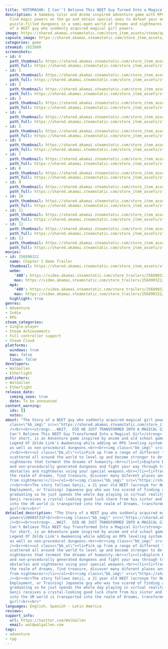 ```yaml
---
title: 'KOTOMASHO: I Can''t Believe This NEET Guy Turned Into a Magical Girl!'
description: A Gameboy Color and Anime inspired adventure game with RPG elements.
  Find magic powers on the go and obtain special ones to defeat your enemies and clear
  puzzle-filled dungeons in a semi-open world of dreams and nightmares. The Story
  of a NEET guy who suddenly acquired magical girl powers.
image: https://shared.akamai.steamstatic.com/store_item_assets/steam/apps/1822660/header.jpg?t=1731639259
capsule_image: https://shared.akamai.steamstatic.com/store_item_assets/steam/apps/1822660/capsule_231x87.jpg?t=1731639259
categories: game
steamid: 1822660
screenshots:
- id: 0
  path_thumbnail: https://shared.akamai.steamstatic.com/store_item_assets/steam/apps/1822660/ss_bd567085035aeda689f11d7c245e51011f809ee5.600x338.jpg?t=1731639259
  path_full: https://shared.akamai.steamstatic.com/store_item_assets/steam/apps/1822660/ss_bd567085035aeda689f11d7c245e51011f809ee5.1920x1080.jpg?t=1731639259
- id: 1
  path_thumbnail: https://shared.akamai.steamstatic.com/store_item_assets/steam/apps/1822660/ss_bfd6197080fa139cbddd8695d96f43c5da4e17d7.600x338.jpg?t=1731639259
  path_full: https://shared.akamai.steamstatic.com/store_item_assets/steam/apps/1822660/ss_bfd6197080fa139cbddd8695d96f43c5da4e17d7.1920x1080.jpg?t=1731639259
- id: 2
  path_thumbnail: https://shared.akamai.steamstatic.com/store_item_assets/steam/apps/1822660/ss_fde698f43898bb68ee09852dafbd0d6bb50977fc.600x338.jpg?t=1731639259
  path_full: https://shared.akamai.steamstatic.com/store_item_assets/steam/apps/1822660/ss_fde698f43898bb68ee09852dafbd0d6bb50977fc.1920x1080.jpg?t=1731639259
- id: 3
  path_thumbnail: https://shared.akamai.steamstatic.com/store_item_assets/steam/apps/1822660/ss_7ffb8109d121702f29eb865d0cea264ad849c2cd.600x338.jpg?t=1731639259
  path_full: https://shared.akamai.steamstatic.com/store_item_assets/steam/apps/1822660/ss_7ffb8109d121702f29eb865d0cea264ad849c2cd.1920x1080.jpg?t=1731639259
- id: 4
  path_thumbnail: https://shared.akamai.steamstatic.com/store_item_assets/steam/apps/1822660/ss_9317f3cadca5d9f73105ae69e6d2cd32f0eed5cf.600x338.jpg?t=1731639259
  path_full: https://shared.akamai.steamstatic.com/store_item_assets/steam/apps/1822660/ss_9317f3cadca5d9f73105ae69e6d2cd32f0eed5cf.1920x1080.jpg?t=1731639259
- id: 5
  path_thumbnail: https://shared.akamai.steamstatic.com/store_item_assets/steam/apps/1822660/ss_6f13ac83cc8a320569df074787076a93f498939a.600x338.jpg?t=1731639259
  path_full: https://shared.akamai.steamstatic.com/store_item_assets/steam/apps/1822660/ss_6f13ac83cc8a320569df074787076a93f498939a.1920x1080.jpg?t=1731639259
- id: 6
  path_thumbnail: https://shared.akamai.steamstatic.com/store_item_assets/steam/apps/1822660/ss_b00aa6da2f89d6bc93dd1a57d186d2db05a42545.600x338.jpg?t=1731639259
  path_full: https://shared.akamai.steamstatic.com/store_item_assets/steam/apps/1822660/ss_b00aa6da2f89d6bc93dd1a57d186d2db05a42545.1920x1080.jpg?t=1731639259
- id: 7
  path_thumbnail: https://shared.akamai.steamstatic.com/store_item_assets/steam/apps/1822660/ss_36fc9c5648fe11450c9f8b3035bc550417d383f9.600x338.jpg?t=1731639259
  path_full: https://shared.akamai.steamstatic.com/store_item_assets/steam/apps/1822660/ss_36fc9c5648fe11450c9f8b3035bc550417d383f9.1920x1080.jpg?t=1731639259
- id: 8
  path_thumbnail: https://shared.akamai.steamstatic.com/store_item_assets/steam/apps/1822660/ss_9cec59b6f16951f34cd6054f32b75f26a03bea01.600x338.jpg?t=1731639259
  path_full: https://shared.akamai.steamstatic.com/store_item_assets/steam/apps/1822660/ss_9cec59b6f16951f34cd6054f32b75f26a03bea01.1920x1080.jpg?t=1731639259
- id: 9
  path_thumbnail: https://shared.akamai.steamstatic.com/store_item_assets/steam/apps/1822660/ss_a66dc2280cc8f55524f830d83acf3c078a31b86c.600x338.jpg?t=1731639259
  path_full: https://shared.akamai.steamstatic.com/store_item_assets/steam/apps/1822660/ss_a66dc2280cc8f55524f830d83acf3c078a31b86c.1920x1080.jpg?t=1731639259
- id: 10
  path_thumbnail: https://shared.akamai.steamstatic.com/store_item_assets/steam/apps/1822660/ss_e09479dd04606a4d37b142cf8195986c53030c5e.600x338.jpg?t=1731639259
  path_full: https://shared.akamai.steamstatic.com/store_item_assets/steam/apps/1822660/ss_e09479dd04606a4d37b142cf8195986c53030c5e.1920x1080.jpg?t=1731639259
- id: 11
  path_thumbnail: https://shared.akamai.steamstatic.com/store_item_assets/steam/apps/1822660/ss_c6bd099edecbf79775d89c21cbb87470e021f17c.600x338.jpg?t=1731639259
  path_full: https://shared.akamai.steamstatic.com/store_item_assets/steam/apps/1822660/ss_c6bd099edecbf79775d89c21cbb87470e021f17c.1920x1080.jpg?t=1731639259
- id: 12
  path_thumbnail: https://shared.akamai.steamstatic.com/store_item_assets/steam/apps/1822660/ss_170868970dd0d0272360bd6fb82b07d351b89e3b.600x338.jpg?t=1731639259
  path_full: https://shared.akamai.steamstatic.com/store_item_assets/steam/apps/1822660/ss_170868970dd0d0272360bd6fb82b07d351b89e3b.1920x1080.jpg?t=1731639259
- id: 13
  path_thumbnail: https://shared.akamai.steamstatic.com/store_item_assets/steam/apps/1822660/ss_aa0f224213281a9f246c68b86cd70a7d633ab914.600x338.jpg?t=1731639259
  path_full: https://shared.akamai.steamstatic.com/store_item_assets/steam/apps/1822660/ss_aa0f224213281a9f246c68b86cd70a7d633ab914.1920x1080.jpg?t=1731639259
movies:
- id: 256890322
  name: Chapter 1 Demo Trailer
  thumbnail: https://shared.akamai.steamstatic.com/store_item_assets/steam/apps/256890322/movie.293x165.jpg?t=1672699393
  webm:
    '480': https://video.akamai.steamstatic.com/store_trailers/256890322/movie480_vp9.webm?t=1672699393
    max: https://video.akamai.steamstatic.com/store_trailers/256890322/movie_max_vp9.webm?t=1672699393
  mp4:
    '480': https://video.akamai.steamstatic.com/store_trailers/256890322/movie480.mp4?t=1672699393
    max: https://video.akamai.steamstatic.com/store_trailers/256890322/movie_max.mp4?t=1672699393
  highlight: true
genres:
- Adventure
- Indie
- RPG
steam_categories:
- Single-player
- Steam Achievements
- Full controller support
- Steam Cloud
platforms:
  windows: true
  mac: false
  linux: false
developers:
- WalGallen
- Etherlight
publishers:
- WalGallen
- Etherlight
release_date:
  coming_soon: true
  date: To be announced
content_warning:
  ids: []
  notes:
about: "The Story of a NEET guy who suddenly acquired magical girl powers\U0001F31F<br><br><img
  class=\"bb_img\" src=\"https://shared.akamai.steamstatic.com/store_item_assets/steam/apps/1822660/extras/DescriptionGIF1.gif?t=1731639259\"
  /><br><br><strong>...WAIT.  DID HE JUST TRANSFORMED INTO A MAGICAL GIRL!?!?</strong><br><br><strong>I
  Can't Believe This NEET Guy Transformed Into a Magical Girl</strong> or <strong>KOTOMASHO</strong>
  for short, is an Adventure game inspired by anime and old school games like The
  Legend Of Zelda Link's Awakening while adding an RPG leveling system and both procedural
  as well as non-procedural dungeons.<br><br><img class=\"bb_img\" src=\"https://shared.akamai.steamstatic.com/store_item_assets/steam/apps/1822660/extras/DescriptionGIF2.gif?t=1731639259\"
  /><br><br><ul class=\"bb_ul\"><li>Pick up from a range of different types of powers
  scattered all around the world to level up and become stronger to defeat the evil
  nightmares that torment the dreams of humanity.<br></li><li>Explore both procedurally
  and non-procedurally generated dungeons and fight your way through traps, puzzles,
  obstacles and nightmares using your special weapons.<br></li><li>Travel all around
  the realm of dreams, find treasure, discover many diferent places and save the world
  from nightmares!</li></ul><br><img class=\"bb_img\" src=\"https://shared.akamai.steamstatic.com/store_item_assets/steam/apps/1822660/extras/DescriptionGIF5.gif?t=1731639259\"
  /><br><br>The story follows Genji, a 21 year old NEET (acronym for Not in Education,
  Employment, or Training) Japanese guy who was too scared of finding a job after
  graduating so he just spends the whole day playing in virtual reality.<br>One day
  Genji receives a crystal-looking good luck charm from his sister and while logging
  into the VR world is transported into the realm of Dreams, transformed into a magical
  girl!<br><br>"
detailed_description: "The Story of a NEET guy who suddenly acquired magical girl
  powers\U0001F31F<br><br><img class=\"bb_img\" src=\"https://shared.akamai.steamstatic.com/store_item_assets/steam/apps/1822660/extras/DescriptionGIF1.gif?t=1731639259\"
  /><br><br><strong>...WAIT.  DID HE JUST TRANSFORMED INTO A MAGICAL GIRL!?!?</strong><br><br><strong>I
  Can't Believe This NEET Guy Transformed Into a Magical Girl</strong> or <strong>KOTOMASHO</strong>
  for short, is an Adventure game inspired by anime and old school games like The
  Legend Of Zelda Link's Awakening while adding an RPG leveling system and both procedural
  as well as non-procedural dungeons.<br><br><img class=\"bb_img\" src=\"https://shared.akamai.steamstatic.com/store_item_assets/steam/apps/1822660/extras/DescriptionGIF2.gif?t=1731639259\"
  /><br><br><ul class=\"bb_ul\"><li>Pick up from a range of different types of powers
  scattered all around the world to level up and become stronger to defeat the evil
  nightmares that torment the dreams of humanity.<br></li><li>Explore both procedurally
  and non-procedurally generated dungeons and fight your way through traps, puzzles,
  obstacles and nightmares using your special weapons.<br></li><li>Travel all around
  the realm of dreams, find treasure, discover many diferent places and save the world
  from nightmares!</li></ul><br><img class=\"bb_img\" src=\"https://shared.akamai.steamstatic.com/store_item_assets/steam/apps/1822660/extras/DescriptionGIF5.gif?t=1731639259\"
  /><br><br>The story follows Genji, a 21 year old NEET (acronym for Not in Education,
  Employment, or Training) Japanese guy who was too scared of finding a job after
  graduating so he just spends the whole day playing in virtual reality.<br>One day
  Genji receives a crystal-looking good luck charm from his sister and while logging
  into the VR world is transported into the realm of Dreams, transformed into a magical
  girl!<br><br>"
languages: English, Spanish - Latin America
reviews:
support_info:
  url: https://twitter.com/WalGallen
  email: wal@walgallen.com
tags:
- adventure
- rpg
---
```

